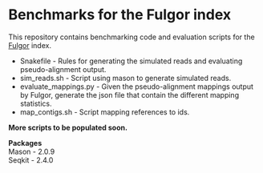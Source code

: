 Benchmarks for the Fulgor index
===============================

This repository contains benchmarking code and evaluation scripts for the [Fulgor](https://github.com/jermp/fulgor) index.

  - Snakefile - Rules for generating the simulated reads and evaluating pseudo-alignment output.
  - sim_reads.sh - Script using mason to generate simulated reads.
  - evaluate_mappings.py - Given the pseudo-alignment mappings output by Fulgor, generate the json file that contain the different mapping statistics.
  - map_contigs.sh - Script mapping references to ids.
  
**More scripts to be populated soon.**

**Packages** <br />
Mason - 2.0.9 <br />
Seqkit - 2.4.0
